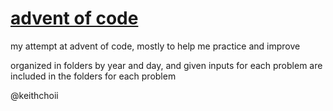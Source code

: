 # [advent of code](https://adventofcode.com/)
 my attempt at advent of code, mostly to help me practice and improve
 
 organized in folders by year and day, and given inputs for each problem are included in the folders for each problem

 @keithchoii
